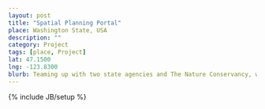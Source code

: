 ```yaml
---
layout: post
title: "Spatial Planning Portal"
place: Washington State, USA
description: ""
category: Project 
tags: [place, Project]
lat: 47.1500
lng: -123.8300
blurb: Teaming up with two state agencies and The Nature Conservancy, we designed a data portal for the State of Washington's marine spatial planning process with a focus on outreach.
---
```

{% include JB/setup %}
